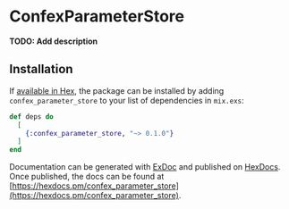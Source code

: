 # ConfexParameterStore

**TODO: Add description**

## Installation

If [available in Hex](https://hex.pm/docs/publish), the package can be installed
by adding `confex_parameter_store` to your list of dependencies in `mix.exs`:

```elixir
def deps do
  [
    {:confex_parameter_store, "~> 0.1.0"}
  ]
end
```

Documentation can be generated with [ExDoc](https://github.com/elixir-lang/ex_doc)
and published on [HexDocs](https://hexdocs.pm). Once published, the docs can
be found at [https://hexdocs.pm/confex_parameter_store](https://hexdocs.pm/confex_parameter_store).

